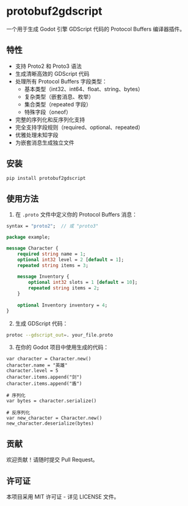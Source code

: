 # protobuf2gdscript

一个用于生成 Godot 引擎 GDScript 代码的 Protocol Buffers 编译器插件。

## 特性

- 支持 Proto2 和 Proto3 语法
- 生成清晰高效的 GDScript 代码
- 处理所有 Protocol Buffers 字段类型：
  - 基本类型（int32、int64、float、string、bytes）
  - 复杂类型（嵌套消息、枚举）
  - 集合类型（repeated 字段）
  - 特殊字段（oneof）
- 完整的序列化和反序列化支持
- 完全支持字段规则（required、optional、repeated）
- 优雅处理未知字段
- 为嵌套消息生成独立文件

## 安装

```bash
pip install protobuf2gdscript
```

## 使用方法

1. 在 `.proto` 文件中定义你的 Protocol Buffers 消息：

```protobuf
syntax = "proto2";  // 或 "proto3"

package example;

message Character {
    required string name = 1;
    optional int32 level = 2 [default = 1];
    repeated string items = 3;
    
    message Inventory {
        optional int32 slots = 1 [default = 10];
        repeated string items = 2;
    }
    
    optional Inventory inventory = 4;
}
```

2. 生成 GDScript 代码：

```bash
protoc --gdscript_out=. your_file.proto
```

3. 在你的 Godot 项目中使用生成的代码：

```gdscript
var character = Character.new()
character.name = "英雄"
character.level = 5
character.items.append("剑")
character.items.append("盾")

# 序列化
var bytes = character.serialize()

# 反序列化
var new_character = Character.new()
new_character.deserialize(bytes)
```

## 贡献

欢迎贡献！请随时提交 Pull Request。

## 许可证

本项目采用 MIT 许可证 - 详见 LICENSE 文件。
